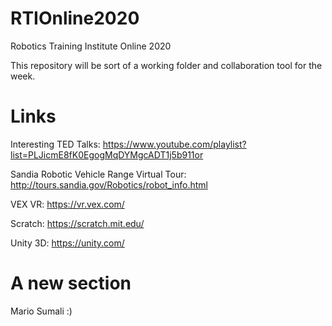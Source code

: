 # RTIOnline2020
Robotics Training Institute Online 2020

This repository will be sort of a working folder and collaboration tool for the week. 

# Links
Interesting TED Talks: https://www.youtube.com/playlist?list=PLJicmE8fK0EgogMqDYMgcADT1j5b911or

Sandia Robotic Vehicle Range Virtual Tour: http://tours.sandia.gov/Robotics/robot_info.html

VEX VR: https://vr.vex.com/

Scratch: https://scratch.mit.edu/

Unity 3D: https://unity.com/

# A new section

Mario Sumali :)
